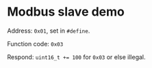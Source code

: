 # Modbus slave demo

Address: `0x01`, set in `#define`. 

Function code: `0x03`

Respond: `uint16_t += 100` for `0x03` or else illegal. 
